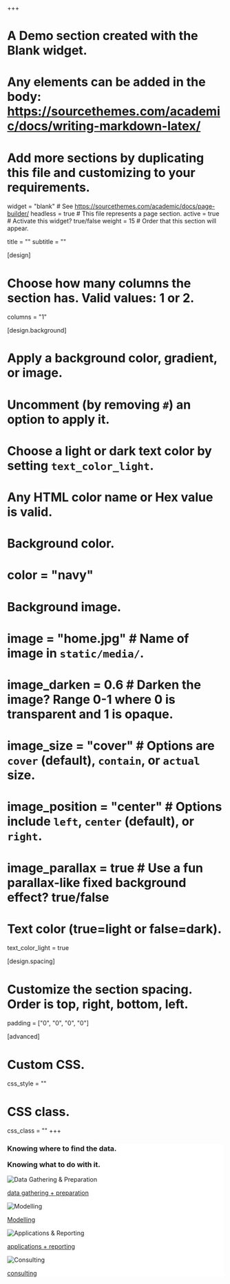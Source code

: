 +++
# A Demo section created with the Blank widget.
# Any elements can be added in the body: https://sourcethemes.com/academic/docs/writing-markdown-latex/
# Add more sections by duplicating this file and customizing to your requirements.

widget = "blank"  # See https://sourcethemes.com/academic/docs/page-builder/
headless = true  # This file represents a page section.
active = true  # Activate this widget? true/false
weight = 15  # Order that this section will appear.

title = ""
subtitle = ""

[design]
  # Choose how many columns the section has. Valid values: 1 or 2.
  columns = "1"

[design.background]
  # Apply a background color, gradient, or image.
  #   Uncomment (by removing `#`) an option to apply it.
  #   Choose a light or dark text color by setting `text_color_light`.
  #   Any HTML color name or Hex value is valid.

  # Background color.
  # color = "navy"
  
  # Background image.
  # image = "home.jpg"  # Name of image in `static/media/`.
  # image_darken = 0.6  # Darken the image? Range 0-1 where 0 is transparent and 1 is opaque.
  # image_size = "cover"  #  Options are `cover` (default), `contain`, or `actual` size.
  # image_position = "center"  # Options include `left`, `center` (default), or `right`.
  # image_parallax = true  # Use a fun parallax-like fixed background effect? true/false
  
  # Text color (true=light or false=dark).
  text_color_light = true

[design.spacing]
  # Customize the section spacing. Order is top, right, bottom, left.
  padding = ["0", "0", "0", "0"]

[advanced]
 # Custom CSS. 
 css_style = ""
 
 # CSS class.
 css_class = ""
+++


<div class="page-wrapper clients" style="background-color: white;">
  <div class="row" style="margin-right: 0;">
      <div class="col-6 analytics-banner">
        <div class="clients-left">
          <h3><strong class="orange-text">Knowing where to find the data.</strong></h3>
          <h3 style="margin-top: 0%;"><strong class="orange-text">Knowing what to do with it.</strong></h3>
        </div>
      </div>
      <div class="col-6 container-fluid">
        <div class="row">
            <div class="col-6 data-gathering service">
              <img src="/media/data-gathering.svg" alt="Data Gathering & Preparation">
              <p><a href="">data gathering + preparation</a></p>
            </div>
          <div class="col-6 modelling service">
            <img src="/media/modelling.svg" alt="Modelling">
            <p><a href="">Modelling</a></p>
          </div>
        </div>
        <div class="row">
          <div class="col-6 applications service">
            <img src="/media/applications.svg" alt="Applications & Reporting">
            <p><a href="">applications + reporting</a></p>
          </div>
          <div class="col-6 consulting service">
            <img src="/media/consulting.svg" alt="Consulting">
            <p><a href="">consulting</a></p>
          </div>
        </div>
      </div>
  </div>
</div>